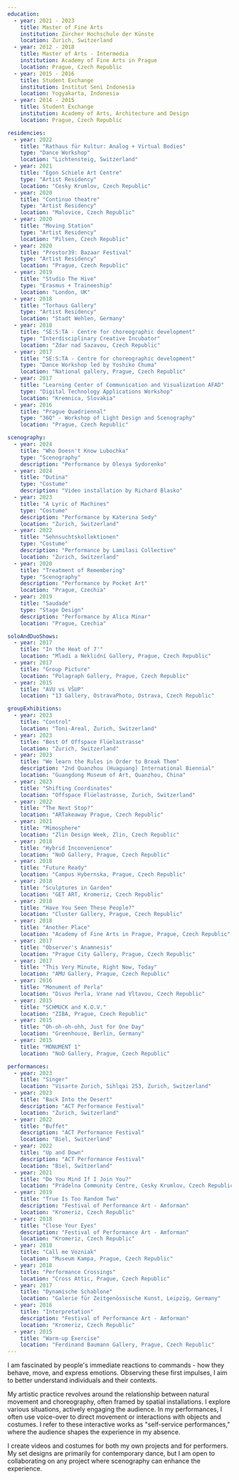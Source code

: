 ```yaml
---
education:
  - year: 2021 - 2023
    title: Master of Fine Arts
    institution: Zürcher Hochschule der Künste
    location: Zurich, Switzerland
  - year: 2012 - 2018
    title: Master of Arts - Intermedia
    institution: Academy of Fine Arts in Prague
    location: Prague, Czech Republic
  - year: 2015 - 2016
    title: Student Exchange
    institution: Institut Seni Indonesia
    location: Yogyakarta, Indonesia
  - year: 2014 - 2015
    title: Student Exchange
    institution: Academy of Arts, Architecture and Design
    location: Prague, Czech Republic

residencies:
  - year: 2022
    title: "Rathaus für Kultur: Analog + Virtual Bodies"
    type: "Dance Workshop"
    location: "Lichtensteig, Switzerland"
  - year: 2021
    title: "Egon Schiele Art Centre"
    type: "Artist Residency"
    location: "Cesky Krumlov, Czech Republic"
  - year: 2020
    title: "Continuo theatre"
    type: "Artist Residency"
    location: "Malovice, Czech Republic"
  - year: 2020
    title: "Moving Station"
    type: "Artist Residency"
    location: "Pilsen, Czech Republic"
  - year: 2020
    title: "Prostor39: Bazaar Festival"
    type: "Artist Residency"
    location: "Prague, Czech Republic"
  - year: 2019
    title: "Studio The Hive"
    type: "Erasmus + Traineeship"
    location: "London, UK"
  - year: 2018
    title: "Torhaus Gallery"
    type: "Artist Residency"
    location: "Stadt Wehlen, Germany"
  - year: 2018
    title: "SE:S:TA - Centre for choreographic development"
    type: "Interdisciplinary Creative Incubator"
    location: "Zdar nad Sazavou, Czech Republic"
  - year: 2017
    title: "SE:S:TA - Centre for choreographic development"
    type: "Dance Workshop led by Yoshiko Chuma"
    location: "National gallery, Prague, Czech Republic"
  - year: 2017
    title: "Learning Center of Communication and Visualization AFAD"
    type: "Digital Technology Applications Workshop"
    location: "Kremnica, Slovakia"
  - year: 2016
    title: "Prague Quadriennal"
    type: "36Q° - Workshop of Light Design and Scenography"
    location: "Prague, Czech Republic"

scenography:
  - year: 2024
    title: "Who Doesn't Know Lubochka"
    type: "Scenography"
    description: "Performance by Olesya Sydorenko"
  - year: 2024
    title: "Dutina"
    type: "Costume"
    description: "Video installation by Richard Blasko"
  - year: 2023
    title: "A Lyric of Machines"
    type: "Costume"
    description: "Performance by Katerina Sedy"
    location: "Zurich, Switzerland"
  - year: 2022
    title: "Sehnsuchtskollektionen"
    type: "Costume"
    description: "Performance by Lamilasi Collective"
    location: "Zurich, Switzerland"
  - year: 2020
    title: "Treatment of Remembering"
    type: "Scenography"
    description: "Performance by Pocket Art"
    location: "Prague, Czechia"
  - year: 2019
    title: "Saudade"
    type: "Stage Design"
    description: "Performance by Alica Minar"
    location: "Prague, Czechia"

soloAndDuoShows:
  - year: 2017
    title: "In the Heat of 7'"
    location: "Mladí a Neklidní Gallery, Prague, Czech Republic"
  - year: 2017
    title: "Group Picture"
    location: "Polagraph Gallery, Prague, Czech Republic"
  - year: 2015
    title: "AVU vs VŠUP"
    location: "13 Gallery, OstravaPhoto, Ostrava, Czech Republic"

groupExhibitions:
  - year: 2023
    title: "Control"
    location: "Toni-Areal, Zurich, Switzerland"
  - year: 2023
    title: "Best Of Offspace Flüelastrasse"
    location: "Zurich, Switzerland"
  - year: 2023
    title: "We learn the Rules in Order to Break Them"
    description: "2nd Quanzhou (Huaguang) International Biennial"
    location: "Guangdong Museum of Art, Quanzhou, China"
  - year: 2023
    title: "Shifting Coordinates"
    location: "Offspace Flüelastrasse, Zurich, Switzerland"
  - year: 2022
    title: "The Next Stop?"
    location: "ARTakeaway Prague, Czech Republic"
  - year: 2021
    title: "Mimosphere"
    location: "Zlin Design Week, Zlin, Czech Republic"
  - year: 2018
    title: "Hybrid Inconvenience"
    location: "NoD Gallery, Prague, Czech Republic"
  - year: 2018
    title: "Future Ready"
    location: "Campus Hybernska, Prague, Czech Republic"
  - year: 2018
    title: "Sculptures in Garden"
    location: "GET ART, Kromeriz, Czech Republic"
  - year: 2018
    title: "Have You Seen These People?"
    location: "Cluster Gallery, Prague, Czech Republic"
  - year: 2018
    title: "Another Place"
    location: "Academy of Fine Arts in Prague, Prague, Czech Republic"
  - year: 2017
    title: "Observer's Anamnesis"
    location: "Prague City Gallery, Prague, Czech Republic"
  - year: 2017
    title: "This Very Minute, Right Now, Today"
    location: "AMU Gallery, Prague, Czech Republic"
  - year: 2016
    title: "Monument of Perla"
    location: "Divus Perla, Vrane nad Vltavou, Czech Republic"
  - year: 2015
    title: "SCHMUCK and K.O.V."
    location: "ZIBA, Prague, Czech Republic"
  - year: 2015
    title: "Oh-oh-oh-ohh, Just for One Day"
    location: "Greenhouse, Berlin, Germany"
  - year: 2015
    title: "MONUMENT 1"
    location: "NoD Gallery, Prague, Czech Republic"

performances:
  - year: 2023
    title: "Singer"
    location: "Visarte Zurich, Sihlqai 253, Zurich, Switzerland"
  - year: 2023
    title: "Back Into the Desert"
    description: "ACT Performance Festival"
    location: "Zurich, Switzerland"
  - year: 2022
    title: "Buffet"
    description: "ACT Performance Festival"
    location: "Biel, Switzerland"
  - year: 2022
    title: "Up and Down"
    description: "ACT Performance Festival"
    location: "Biel, Switzerland"
  - year: 2021
    title: "Do You Mind If I Join You?"
    location: "Prádelna Community Centre, Cesky Krumlov, Czech Republic"
  - year: 2019
    title: "True Is Too Random Two"
    description: "Festival of Performance Art - Amforman"
    location: "Kromeriz, Czech Republic"
  - year: 2018
    title: "Close Your Eyes"
    description: "Festival of Performance Art - Amforman"
    location: "Kromeriz, Czech Republic"
  - year: 2018
    title: "Call me Vozniak"
    location: "Museum Kampa, Prague, Czech Republic"
  - year: 2018
    title: "Performance Crossings"
    location: "Cross Attic, Prague, Czech Republic"
  - year: 2017
    title: "Dynamische Schablone"
    location: "Galerie für Zeitgenössische Kunst, Leipzig, Germany"
  - year: 2016
    title: "Interpretation"
    description: "Festival of Performance Art - Amforman"
    location: "Kromeriz, Czech Republic"
  - year: 2015
    title: "Warm-up Exercise"
    location: "Ferdinand Baumann Gallery, Prague, Czech Republic"
---
```


I am fascinated by people's immediate reactions to commands - how they behave, move, and express emotions. Observing these first impulses, I aim to better understand individuals and their contexts.

My artistic practice revolves around the relationship between natural movement and choreography, often framed by spatial installations. I explore various situations, actively engaging the audience. In my performances, I often use voice-over to direct movement or interactions with objects and costumes. I refer to these interactive works as "self-service performances," where the audience shapes the experience in my absence.

I create videos and costumes for both my own projects and for performers. My set designs are primarily for contemporary dance, but I am open to collaborating on any project where scenography can enhance the experience.